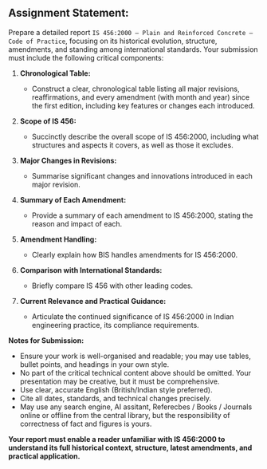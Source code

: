 ## Assignment Statement:

Prepare a detailed report `IS 456:2000 – Plain and Reinforced Concrete – Code of Practice`, focusing on its historical evolution, structure, amendments, and standing among international standards. Your submission must include the following critical components:

1. **Chronological Table:**  
   - Construct a clear, chronological table listing all major revisions, reaffirmations, and every amendment (with month and year) since the first edition, including key features or changes each introduced.

2. **Scope of IS 456:**  
   - Succinctly describe the overall scope of IS 456:2000, including what structures and aspects it covers, as well as those it excludes.
3. **Major Changes in Revisions:**  
   - Summarise significant changes and innovations introduced in each major revision.

4. **Summary of Each Amendment:**  
   - Provide a summary of each amendment to IS 456:2000, stating the reason and impact of each.

5. **Amendment Handling:**  
   - Clearly explain how BIS handles amendments for IS 456:2000.

6. **Comparison with International Standards:**  
   - Briefly compare IS 456 with other leading codes.

7. **Current Relevance and Practical Guidance:**  
   - Articulate the continued significance of IS 456:2000 in Indian engineering practice, its compliance requirements.

**Notes for Submission:**  
- Ensure your work is well-organised and readable; you may use tables, bullet points, and headings in your own style.
- No part of the critical technical content above should be omitted. Your presentation may be creative, but it must be comprehensive.
- Use clear, accurate English (British/Indian style preferred).
- Cite all dates, standards, and technical changes precisely.
- May use any search engine, AI assitant, Referecbes / Books / Journals online or offline from the central library, but the responsibility of correctness of fact and figures is yours.

**Your report must enable a reader unfamiliar with IS 456:2000 to understand its full historical context, structure, latest amendments, and practical application.**

